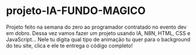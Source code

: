 # projeto-IA-FUNDO-MAGICO
Projeto feito na semana do zero ao programador contratado no evento dev em dobro. Dessa vez vamos fazer um projeto usando IA, N8N, HTML, CSS e JavaScript… Nele tu digita qual tipo de animação tu quer para o background do teu site, clica e ele te entrega o código completo!
